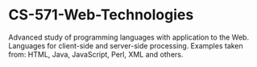 # CS-571-Web-Technologies
Advanced study of programming languages with application to the Web. Languages for client-side and server-side processing. Examples taken from: HTML, Java, JavaScript, Perl, XML and others. 
